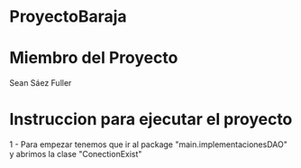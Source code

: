 # ProyectoBaraja
# Miembro del Proyecto
Sean Sáez Fuller
# Instruccion para ejecutar el proyecto
1 - Para empezar tenemos que ir al package "main.implementacionesDAO" y abrimos la clase "ConectionExist"
